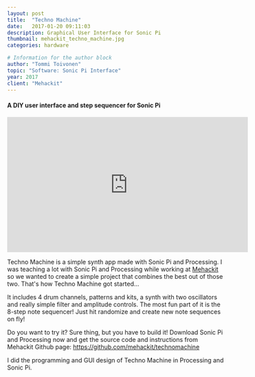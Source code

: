 ```yaml
---
layout: post
title:  "Techno Machine"
date:   2017-01-20 09:11:03
description: Graphical User Interface for Sonic Pi
thumbnail: mehackit_techno_machine.jpg
categories: hardware

# Information for the author block
author: "Tommi Toivonen"
topic: "Software: Sonic Pi Interface"
year: 2017
client: "Mehackit"
---
```


#### A DIY user interface and step sequencer for Sonic Pi 

<iframe width="560" height="315" src="https://www.youtube.com/embed/adz1Gv5Lm34?showinfo=0" frameborder="0" allow="autoplay; encrypted-media" allowfullscreen></iframe>

Techno Machine is a simple synth app made with Sonic Pi and Processing. I was teaching a lot with Sonic Pi and Processing while working at <a href="http://www.mehackit.org">Mehackit</a> so we wanted to create a simple project that combines the best out of those two. That's how Techno Machine got started... 

It includes 4 drum channels, patterns and kits, a synth with two oscillators and really simple filter and amplitude controls. The most fun part of it is the 8-step note sequencer! Just hit randomize and create new note sequences on fly!

Do you want to try it? Sure thing, but you have to build it! Download Sonic Pi and Processing now and get the source code and instructions from Mehackit Github page: <a href="https://github.com/mehackit/technomachine">https://github.com/mehackit/technomachine</a>

I did the programming and GUI design of Techno Machine in Processing and Sonic Pi.
